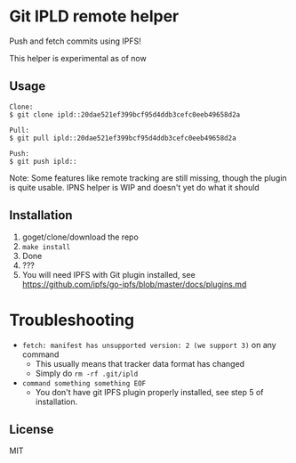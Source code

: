 # Git IPLD remote helper

Push and fetch commits using IPFS!

This helper is experimental as of now

## Usage
```
Clone:
$ git clone ipld::20dae521ef399bcf95d4ddb3cefc0eeb49658d2a

Pull:
$ git pull ipld::20dae521ef399bcf95d4ddb3cefc0eeb49658d2a

Push:
$ git push ipld::
```

Note: Some features like remote tracking are still missing, though the plugin is
quite usable. IPNS helper is WIP and doesn't yet do what it should

## Installation
1. goget/clone/download the repo
2. `make install`
3. Done
4. ???
5. You will need IPFS with Git plugin installed, see https://github.com/ipfs/go-ipfs/blob/master/docs/plugins.md

# Troubleshooting
* `fetch: manifest has unsupported version: 2 (we support 3)` on any command
  - This usually means that tracker data format has changed
  - Simply do `rm -rf .git/ipld`
* `command something something EOF`
  - You don't have git IPFS plugin properly installed, see step 5 of installation.
## License
MIT
